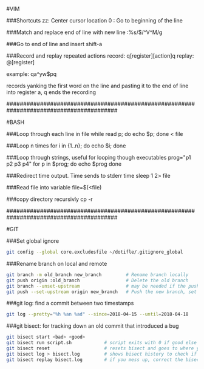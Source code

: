 #VIM

###Shortcuts
zz: Center cursor location
0 : Go to beginning of the line

###Match and replace end of line with new line
:%s/$/^V^M/g


###Go to end of line and insert
shift-a


###Record and replay repeated actions
record: q[register][action]q
replay: @[register]

example:
qa^yw$pq

records yanking the first word on the line and pasting it to the end of line
into register a, q ends the recording


#########################################################################################

#BASH

###Loop through each line in file
while read p; do echo $p; done < file


###Loop n times
for i in {1..n}; do echo $i; done


###Loop through strings, useful for looping though executables
prog="p1 p2 p3 p4"
for p in $prog; do
    echo $prog
done


###Redirect time output. Time sends to stderr
time sleep 1 2> file


###Read file into variable
file=$(<file)


###copy directory recursivly
cp -r


#########################################################################################


#GIT

###Set global ignore
```bash
git config --global core.excludesfile ~/dotifle/.gitignore_global
```

###Rename branch on local and remote
```bash
git branch -m old_branch new_branch         # Rename branch locally    
git push origin :old_branch                 # Delete the old branch    
git branch --unset-upstream                 # may be needed if the pushed branch get set to track the old branch
git push --set-upstream origin new_branch   # Push the new branch, set local branch to track the new remote
```

###git log: find a commit between two timestamps
```bash
git log --pretty="%h %an %ad" --since=2018-04-15 --until=2018-04-18
```

###git bisect: for tracking down an old commit that introduced a bug
```bash
git bisect start <bad> <good>
git bisect run script.sh            # script exits with 0 if good else bad
git bisect reset                    # resets bisect and goes to where you started
git bisect log > bisect.log         # shows bisect history to check if your script is correct
git bisect replay bisect.log        # if you mess up, correct the bisect log, reset and replay the log
```
